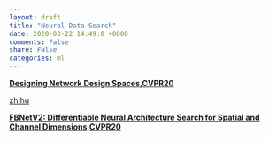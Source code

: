 ```yaml
---
layout: draft
title: "Neural Data Search"
date: 2020-03-22 14:49:0 +0000
comments: False
share: False
categories: ml
---
```



**[Designing Network Design Spaces,CVPR20](https://arxiv.org/pdf/2003.13678.pdf)**

[zhihu](https://www.zhihu.com/question/384255803)

**[FBNetV2: Differentiable Neural Architecture Search for Spatial and Channel Dimensions,CVPR20](https://arxiv.org/pdf/2004.05565.pdf)**


